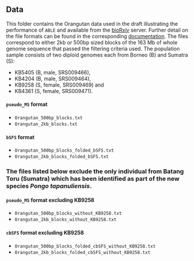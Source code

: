 ## Data

This folder contains the Orangutan data used in the draft illustrating the performance of `ABLE` and available from the [bioRxiv](http://dx.doi.org/10.1101/077958) server. Further detail on the file formats can be found in the corresponding [documentation](https://github.com/champost/ABLE/blob/master/doc/helpABLE.pdf). The files correspond to either 2kb or 500bp sized blocks of the 163 Mb of whole genome sequence that passed the filtering criteria used. The population sample consists of two diploid genomes each from Borneo (B) and Sumatra (S): 

- KB5405 (B, male, SRS009466), 
- KB4204 (B, male, SRS009464), 
- KB9258 (S, female, SRS009469) and
- KB4361 (S, female, SRS009471).

#### `pseudo_MS` format

- `Orangutan_500bp_blocks.txt`
- `Orangutan_2kb_blocks.txt`

#### `bSFS` format

- `Orangutan_500bp_blocks_folded_bSFS.txt`
- `Orangutan_2kb_blocks_folded_bSFS.txt`

### The files listed below exclude the only individual from Batang Toru (Sumatra) which has been identified as part of the new species _Pongo tapanuliensis_.
#### `pseudo_MS` format excluding KB9258

- `Orangutan_500bp_blocks_without_KB9258.txt`
- `Orangutan_2kb_blocks_without_KB9258.txt`

#### `cbSFS` format excluding KB9258

- `Orangutan_500bp_blocks_folded_cbSFS_without_KB9258.txt`
- `Orangutan_2kb_blocks_folded_cbSFS_without_KB9258.txt`


